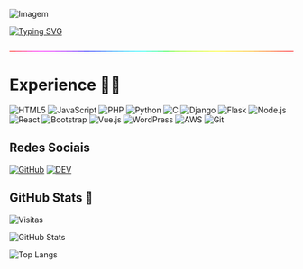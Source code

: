![Imagem](https://media.licdn.com/dms/image/v2/D4D16AQFbFboUpcNcUA/profile-displaybackgroundimage-shrink_200_800/profile-displaybackgroundimage-shrink_200_800/0/1684259456252?e=2147483647&v=beta&t=OZ8QNzv0ZyfmU_72Ki4s_GOeWRtl64mj5-WaP4d1h1o)

[![Typing SVG](https://readme-typing-svg.demolab.com?font=Pixel&duration=1500&pause=1000&center=true&vCenter=true&width=435&lines=Hi%2C+guys+%F0%9F%91%8B;I'm+Gabriel+Silva+(Brazillian).+%F0%9F%87%A7%F0%9F%87%B7;I'm+a+Software+Engineering+student+%F0%9F%91%A8%F0%9F%8F%BB%E2%80%8D%F0%9F%92%BB+)](https://git.io/typing-svg)

![Linear](https://github.com/manulthanura/manulthanura/blob/main/GradientLine.gif)
# Experience 👨‍💻

![HTML5](https://img.icons8.com/color/48/000000/html-5.png)
![JavaScript](https://img.icons8.com/color/48/000000/javascript.png)
![PHP](https://img.icons8.com/color/48/000000/php.png)
![Python](https://img.icons8.com/color/48/000000/python.png)
![C](https://img.icons8.com/color/48/000000/c.png)
![Django](https://img.icons8.com/color/48/000000/django.png)
![Flask](https://img.icons8.com/color/48/000000/flask.png)
![Node.js](https://img.icons8.com/color/48/000000/nodejs.png)
![React](https://img.icons8.com/color/48/000000/react-native.png)
![Bootstrap](https://img.icons8.com/color/48/000000/bootstrap.png)
![Vue.js](https://img.icons8.com/color/48/000000/vue-js.png)
![WordPress](https://img.icons8.com/color/48/000000/wordpress.png)
![AWS](https://img.icons8.com/color/48/000000/amazon-web-services.png)
![Git](https://img.icons8.com/color/48/000000/git.png)

## Redes Sociais
[![GitHub](https://img.shields.io/badge/GitHub-181717?style=for-the-badge&logo=github&logoColor=white)](https://github.com/GabrielSilva87)
[![DEV](https://img.shields.io/badge/DEV-0A0A0A?style=for-the-badge&logo=dev.to&logoColor=white)](https://dev.to/seu-usuario)

## GitHub Stats 🌟
![Visitas](https://komarev.com/ghpvc/?username=GabrielSilva87)

![GitHub Stats](https://github-readme-stats.vercel.app/api?username=GabrielSilva87&show_icons=true&theme=radical) 

   <img alt="Top Langs" height="150px" src="https://github-readme-stats.vercel.app/api/top-langs/?username=GabrielSilva87&layout=compact&count_private=true&show_icons=true&theme=tokyonight" /> 
